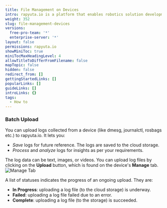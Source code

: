 ```yaml
---
title: File Management on Devices
intro: rapyuta.io is a platform that enables robotics solution development by providing the necessary software infrastructure and facilitating the interaction between multiple stakeholders who contribute to the solution development.
weight: 352
slug: file-management-devices
versions:
  free-pro-team: '*'
  enterprise-server: '*'
layout: false
permissions: rapyuta.io
showMiniToc: true
miniTocMaxHeadingLevel: 4
allowTitleToDifferFromFilename: false
mapTopic: false
hidden: false
redirect_from: []
gettingStartedLinks: []
popularLinks: []
guideLinks: []
introLinks: {}
tags:
  - How to
---
```


### Batch Upload
You can upload logs collected from a device (like dmesg,
journalctl, rosbags etc.) to rapyuta.io. It lets you:

* *Save* logs for future reference. The logs are saved to the
  cloud storage.
* *Process* and *analyze* logs for insights as per your requirements.

The log data can be text, images, or videos. You can upload
log files by clicking on the **Upload** button, which
is found on the device's **Manage** tab.
![Manage Tab](/images/core-concepts/logging/device-logs/upload-logs/manage-tab.png?classes=border,shadow&width=40pc)

A list of statuses indicates the progress of an ongoing upload.
They are:

* **In Progress**: uploading a log file (to the cloud storage) is underway.
* **Failed**: uploading a log file failed due to an error.
* **Complete**: uploading a log file (to the storage) is succeeded.


